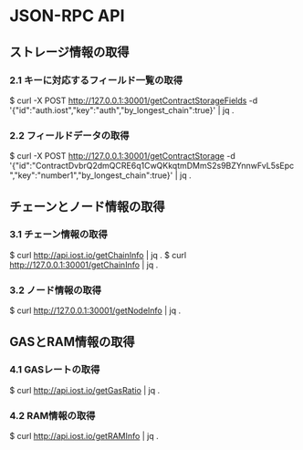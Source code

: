 # JSON-RPC API

## ストレージ情報の取得

### 2.1 キーに対応するフィールド一覧の取得

$ curl -X POST http://127.0.0.1:30001/getContractStorageFields -d '{"id":"auth.iost","key":"auth","by_longest_chain":true}' | jq .

### 2.2 フィールドデータの取得

$ curl -X POST http://127.0.0.1:30001/getContractStorage -d '{"id":"ContractDvbrQ2dmQCRE6q1CwQKkqtmDMmS2s9BZYnnwFvL5sEpc","key":"number1","by_longest_chain":true}' | jq .

## チェーンとノード情報の取得

### 3.1 チェーン情報の取得

$ curl http://api.iost.io/getChainInfo | jq .
$ curl http://127.0.0.1:30001/getChainInfo | jq .

### 3.2 ノード情報の取得

$ curl http://127.0.0.1:30001/getNodeInfo | jq .

## GASとRAM情報の取得

### 4.1 GASレートの取得

$ curl http://api.iost.io/getGasRatio | jq .

### 4.2 RAM情報の取得

$ curl http://api.iost.io/getRAMInfo | jq .
